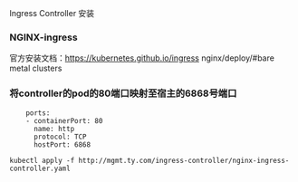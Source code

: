 Ingress Controller 安装
### NGINX-ingress
官方安装文档：https://kubernetes.github.io/ingress nginx/deploy/#bare metal clusters
### 将controller的pod的80端口映射至宿主的6868号端口
        ports:
        - containerPort: 80
          name: http
          protocol: TCP
          hostPort: 6868
```shell
kubectl apply -f http://mgmt.ty.com/ingress-controller/nginx-ingress-controller.yaml
```
